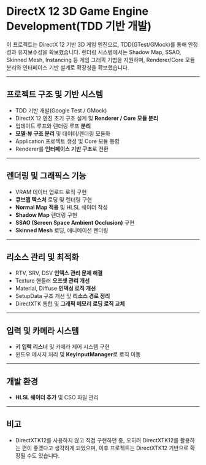 # DirectX 12 3D Game Engine Development(TDD 기반 개발)

이 프로젝트는 DirectX 12 기반 3D 게임 엔진으로, TDD(GTest/GMock)를 통해 안정성과 유지보수성을 확보했습니다.
렌더링 시스템에서는 Shadow Map, SSAO, Skinned Mesh, Instancing 등 게임 그래픽 기법을 지원하며, Renderer/Core 모듈 분리와 인터페이스 기반 설계로 확장성을 확보했습니다.

---

## 프로젝트 구조 및 기반 시스템
- TDD 기반 개발(Google Test / GMock)
- DirectX 12 엔진 초기 구조 설계 및 **Renderer / Core 모듈 분리**
- 업데이트 루프와 렌더링 루프 **분리**
- **모델·뷰 구조 분리** 및 데이터/렌더링 모듈화
- Application 프로젝트 생성 및 Core 모듈 통합
- Renderer를 **인터페이스 기반 구조**로 전환

---

## 렌더링 및 그래픽스 기능
- VRAM 데이터 업로드 로직 구현
- **큐브맵 텍스처** 로딩 및 렌더링 구현
- **Normal Map 적용** 및 HLSL 쉐이더 작성
- **Shadow Map** 렌더링 구현
- **SSAO (Screen Space Ambient Occlusion)** 구현
- **Skinned Mesh** 로딩, 애니메이션 렌더링

---

## 리소스 관리 및 최적화
- RTV, SRV, DSV **인덱스 관리 문제 해결**
- Texture 핸들러 **오프셋 관리 개선**
- Material, Diffuse **인덱싱 로직 개선**
- SetupData 구조 개선 및 **리소스 경로 정리**
- DirectXTK 통합 및 **그래픽 메모리 로딩 로직 교체**

---

## 입력 및 카메라 시스템
- **키 입력 리스너** 및 카메라 제어 시스템 구현
- 윈도우 메시지 처리 및 **KeyInputManager**로 로직 이동

---

## 개발 환경
- **HLSL 쉐이더 추가** 및 CSO 파일 관리

---

## 비고
- DirectXTK12를 사용하지 않고 직접 구현하던 중, 오히려 DirectXTK12를 활용하는 편이 좋겠다고 생각하게 되었으며, 이후 프로젝트는 DirectXTK12 기반으로 확장될 수도 있습니다.

